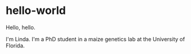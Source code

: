# hello-world

Hello, hello.

I'm Linda. I'm a PhD student in a maize genetics lab at the University of Florida. 

